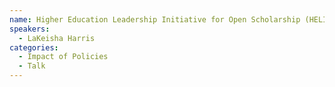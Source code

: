 ```yaml
---
name: Higher Education Leadership Initiative for Open Scholarship (HELIOS)
speakers:
  - LaKeisha Harris
categories:
  - Impact of Policies
  - Talk
---
```


